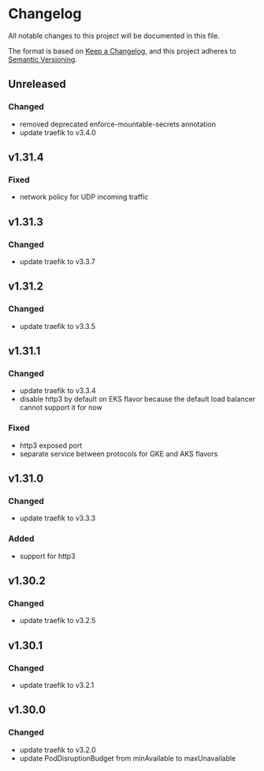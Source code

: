 # Changelog

All notable changes to this project will be documented in this file.

The format is based on [Keep a Changelog](https://keepachangelog.com/en/1.0.0/),
and this project adheres to [Semantic Versioning](https://semver.org/spec/v2.0.0.html).

## Unreleased

### Changed

- removed deprecated enforce-mountable-secrets annotation
- update traefik to v3.4.0

## v1.31.4

### Fixed

- network policy for UDP incoming traffic

## v1.31.3

### Changed

- update traefik to v3.3.7

## v1.31.2

### Changed

- update traefik to v3.3.5

## v1.31.1

### Changed

- update traefik to v3.3.4
- disable http3 by default on EKS flavor because the default load balancer cannot support it for now

### Fixed

- http3 exposed port
- separate service between protocols for GKE and AKS flavors

## v1.31.0

### Changed

- update traefik to v3.3.3

### Added

- support for http3

## v1.30.2

### Changed

- update traefik to v3.2.5

## v1.30.1

### Changed

- update traefik to v3.2.1

## v1.30.0

### Changed

- update traefik to v3.2.0
- update PodDisruptionBudget from minAvailable to maxUnavailable
